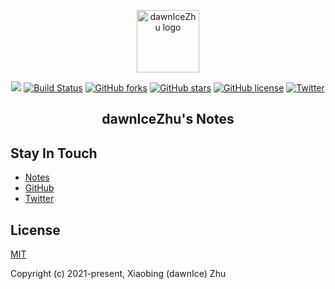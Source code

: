 <p align="center"><a href="https://notes.hellozxb.com" target="_blank" rel="noopener noreferrer"><img width="100" src="https://coding-net-production-file-ci.codehub.cn/c80ab950-6ea4-11eb-9857-f5df7f7a81a4.png?sign=MSNdCe8geTWHCBReMCYkLem1ReRhPTEyNTcyNDI1OTkmaz1BS0lEYXk4M2xGbWFTNlk0TFRkek1WTzFTZFpPeUpTTk9ZcHImZT0xNjEzNTIyODUyJnQ9MTYxMzMwNjg1MiZyPTI4MDg0NTI5JmY9L2M4MGFiOTUwLTZlYTQtMTFlYi05ODU3LWY1ZGY3ZjdhODFhNC5wbmcmYj1jb2RpbmctbmV0LXByb2R1Y3Rpb24tZmlsZQ==" alt="dawnIceZhu logo"></a></p>

<p align="center">
<a href="https://notes.hellozxb.com/"><img src="https://img.shields.io/badge/dawnIceZhu-Notes-brightgreen"></a>
<a href="https://travis-ci.com/dawnIceZhu/vuepress-theme-reco-notes"><img src="https://travis-ci.com/dawnIceZhu/vuepress-theme-reco-notes.svg?branch=master" alt="Build Status"></a>
<a href="https://github.com/dawnIceZhu/vuepress-theme-reco-notes/network"><img src="https://img.shields.io/github/forks/dawnIceZhu/vuepress-theme-reco-notes" alt="GitHub forks"></a>
<a href="https://github.com/dawnIceZhu/vuepress-theme-reco-notes/stargazers"><img src="https://img.shields.io/github/stars/dawnIceZhu/vuepress-theme-reco-notes" alt="GitHub stars"></a>
<a href="https://github.com/dawnIceZhu/vuepress-theme-reco-notes"><img src="https://img.shields.io/github/license/dawnIceZhu/vuepress-theme-reco-notes" alt="GitHub license"></a>
<a href="https://twitter.com/intent/tweet?text=Wow:&url=https%3A%2F%2Fgithub.com%2FdawnIceZhu%2Fvuepress-theme-reco-notes%2Ftree%2Fmaster%2Fnotes"><img src="https://img.shields.io/twitter/url?style=social" alt="Twitter"></a>
</p>

<h2 align="center">dawnIceZhu's Notes</h2>

## Stay In Touch

- [Notes](https://notes.hellozxb.com)
- [GitHub](https://github.com/dawnIceZhu)
- [Twitter](https://twitter.com/dawnIceZhu)

## License

[MIT](https://opensource.org/licenses/MIT)

Copyright (c) 2021-present, Xiaobing (dawnIce) Zhu
